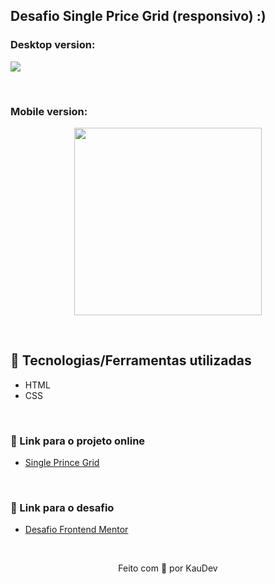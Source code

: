 ## Desafio Single Price Grid (responsivo) :)

### Desktop version:
<img src="https://user-images.githubusercontent.com/100402549/156976187-916aafbb-dd49-4016-972a-ede67fa1f0a7.png" align="center" />

&nbsp;

### Mobile version:
<p align="center">
<img src="https://user-images.githubusercontent.com/100402549/156976197-a1a60a2a-fc95-4daa-9eb7-260884068dac.png" width="300px" align="center" />
</p>

&nbsp;

## 💜 Tecnologias/Ferramentas utilizadas

* HTML
* CSS

&nbsp;

### 💜 Link para o projeto online
* [Single Prince Grid](https://kauanidev.github.io/single-price-grid/)

&nbsp;

### 💜 Link para o desafio
* [Desafio Frontend Mentor](https://www.frontendmentor.io/challenges/single-price-grid-component-5ce41129d0ff452fec5abbbc)

&nbsp;

<p align="center">Feito com 💜 por KauDev</p>
